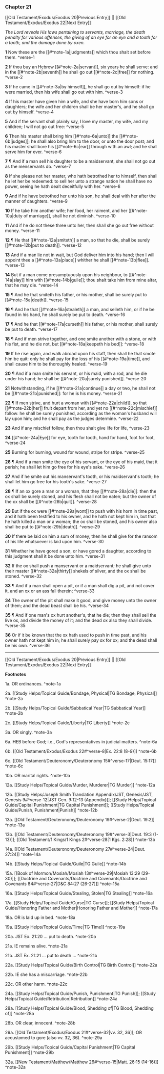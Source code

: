 ### Chapter 21

[[Old Testament/Exodus/Exodus 20|Previous Entry]]  ||  [[Old Testament/Exodus/Exodus 22|Next Entry]]

*The Lord reveals His laws pertaining to servants, marriage, the death penalty for various offenses, the giving of an eye for an eye and a tooth for a tooth, and the damage done by oxen.*

**1**  Now these are the [[#^note-1a|judgments]] which thou shalt set before them. ^verse-1

**2**  If thou buy an Hebrew [[#^note-2a|servant]], six years he shall serve: and in the [[#^note-2b|seventh]] he shall go out [[#^note-2c|free]] for nothing. ^verse-2

**3**  If he came in [[#^note-3a|by himself]], he shall go out by himself: if he were married, then his wife shall go out with him. ^verse-3

**4**  If his master have given him a wife, and she have born him sons or daughters; the wife and her children shall be her master's, and he shall go out by himself. ^verse-4

**5**  And if the servant shall plainly say, I love my master, my wife, and my children; I will not go out free: ^verse-5

**6**  Then his master shall bring him [[#^note-6a|unto]] the [[#^note-6b|judges]]; he shall also bring him to the door, or unto the door post; and his master shall bore his [[#^note-6c|ear]] through with an awl; and he shall serve him for ever. ^verse-6

**7**  ¶ And if a man sell his daughter to be a maidservant, she shall not go out as the menservants do. ^verse-7

**8**  If she please not her master, who hath betrothed her to himself, then shall he let her be redeemed: to sell her unto a strange nation he shall have no power, seeing he hath dealt deceitfully with her. ^verse-8

**9**  And if he have betrothed her unto his son, he shall deal with her after the manner of daughters. ^verse-9

**10**  If he take him another wife; her food, her raiment, and her [[#^note-10a|duty of marriage]], shall he not diminish. ^verse-10

**11**  And if he do not these three unto her, then shall she go out free without money. ^verse-11

**12**  ¶ He that [[#^note-12a|smiteth]] a man, so that he die, shall be surely [[#^note-12b|put to death]]. ^verse-12

**13**  And if a man lie not in wait, but God deliver him into his hand; then I will appoint thee a [[#^note-13a|place]] whither he shall [[#^note-13b|flee]]. ^verse-13

**14**  But if a man come presumptuously upon his neighbour, to [[#^note-14a|slay]] him with [[#^note-14b|guile]]; thou shalt take him from mine altar, that he may die. ^verse-14

**15**  ¶ And he that smiteth his father, or his mother, shall be surely put to [[#^note-15a|death]]. ^verse-15

**16**  ¶ And he that [[#^note-16a|stealeth]] a man, and selleth him, or if he be found in his hand, he shall surely be put to death. ^verse-16

**17**  ¶ And he that [[#^note-17a|curseth]] his father, or his mother, shall surely be put to death. ^verse-17

**18**  ¶ And if men strive together, and one smite another with a stone, or with his fist, and he die not, but [[#^note-18a|keepeth his bed]]: ^verse-18

**19**  If he rise again, and walk abroad upon his staff, then shall he that smote him be quit: only he shall pay for the loss of his [[#^note-19a|time]], and shall cause him to be thoroughly healed. ^verse-19

**20**  ¶ And if a man smite his servant, or his maid, with a rod, and he die under his hand; he shall be [[#^note-20a|surely punished]]. ^verse-20

**21**  Notwithstanding, if he [[#^note-21a|continue]] a day or two, he shall not be [[#^note-21b|punished]]: for he is his money. ^verse-21

**22**  ¶ If men strive, and hurt a woman with [[#^note-22a|child]], so that [[#^note-22b|her]] fruit depart from her, and yet no [[#^note-22c|mischief]] follow: he shall be surely punished, according as the woman's husband will lay upon him; and he shall pay as the judges determine. ^verse-22

**23**  And if any mischief follow, then thou shalt give life for life, ^verse-23

**24**  [[#^note-24a|Eye]] for eye, tooth for tooth, hand for hand, foot for foot, ^verse-24

**25**  Burning for burning, wound for wound, stripe for stripe. ^verse-25

**26**  ¶ And if a man smite the eye of his servant, or the eye of his maid, that it perish; he shall let him go free for his eye's sake. ^verse-26

**27**  And if he smite out his manservant's tooth, or his maidservant's tooth; he shall let him go free for his tooth's sake. ^verse-27

**28**  ¶ If an ox gore a man or a woman, that they [[#^note-28a|die]]: then the ox shall be surely stoned, and his flesh shall not be eaten; but the owner of the ox shall be [[#^note-28b|quit]]. ^verse-28

**29**  But if the ox were [[#^note-29a|wont]] to push with his horn in time past, and it hath been testified to his owner, and he hath not kept him in, but that he hath killed a man or a woman; the ox shall be stoned, and his owner also shall be put to [[#^note-29b|death]]. ^verse-29

**30**  If there be laid on him a sum of money, then he shall give for the ransom of his life whatsoever is laid upon him. ^verse-30

**31**  Whether he have gored a son, or have gored a daughter, according to this judgment shall it be done unto him. ^verse-31

**32**  If the ox shall push a manservant or a maidservant; he shall give unto their master [[#^note-32a|thirty]] shekels of silver, and the ox shall be stoned. ^verse-32

**33**  ¶ And if a man shall open a pit, or if a man shall dig a pit, and not cover it, and an ox or an ass fall therein; ^verse-33

**34**  The owner of the pit shall make it good, and give money unto the owner of them; and the dead beast shall be his. ^verse-34

**35**  ¶ And if one man's ox hurt another's, that he die; then they shall sell the live ox, and divide the money of it; and the dead ox also they shall divide. ^verse-35

**36**  Or if it be known that the ox hath used to push in time past, and his owner hath not kept him in; he shall surely pay ox for ox; and the dead shall be his own. ^verse-36


---
[[Old Testament/Exodus/Exodus 20|Previous Entry]]  ||  [[Old Testament/Exodus/Exodus 22|Next Entry]]


**Footnotes**


1a. OR ordinances. ^note-1a

2a. [[Study Helps/Topical Guide/Bondage, Physical|TG Bondage, Physical]] ^note-2a

2b. [[Study Helps/Topical Guide/Sabbatical Year|TG Sabbatical Year]] ^note-2b

2c. [[Study Helps/Topical Guide/Liberty|TG Liberty]] ^note-2c

3a. OR singly. ^note-3a

6a. HEB before God; i.e., God's representatives in judicial matters. ^note-6a

6b. [[Old Testament/Exodus/Exodus 22#^verse-8|Ex. 22:8 (8-9)]] ^note-6b

6c. [[Old Testament/Deuteronomy/Deuteronomy 15#^verse-17|Deut. 15:17]] ^note-6c

10a. OR marital rights. ^note-10a

12a. [[Study Helps/Topical Guide/Murder, Murderer|TG Murder]] ^note-12a

12b. [[Study Helps/Joseph Smith Translation Appendix/JST, Genesis/JST, Genesis 9#^verse-12|JST Gen. 9:12-13 (Appendix)]]; [[Study Helps/Topical Guide/Capital Punishment|TG Capital Punishment]]; [[Study Helps/Topical Guide/Punish, Punishment|Punish]] ^note-12b

13a. [[Old Testament/Deuteronomy/Deuteronomy 19#^verse-2|Deut. 19:2]] ^note-13a

13b. [[Old Testament/Deuteronomy/Deuteronomy 19#^verse-3|Deut. 19:3 (1-13)]]; [[Old Testament/1 Kings/1 Kings 2#^verse-28|1 Kgs. 2:28]] ^note-13b

14a. [[Old Testament/Deuteronomy/Deuteronomy 27#^verse-24|Deut. 27:24]] ^note-14a

14b. [[Study Helps/Topical Guide/Guile|TG Guile]] ^note-14b

15a. [[Book of Mormon/Mosiah/Mosiah 13#^verse-29|Mosiah 13:29 (29-30)]]; [[Doctrine and Covenants/Doctrine and Covenants/Doctrine and Covenants 84#^verse-27|D&C 84:27 (26-27)]] ^note-15a

16a. [[Study Helps/Topical Guide/Stealing, Stolen|TG Stealing]] ^note-16a

17a. [[Study Helps/Topical Guide/Curse|TG Curse]]; [[Study Helps/Topical Guide/Honoring Father and Mother|Honoring Father and Mother]] ^note-17a

18a. OR is laid up in bed. ^note-18a

19a. [[Study Helps/Topical Guide/Time|TG Time]] ^note-19a

20a. JST Ex. 21:20 ... put to death. ^note-20a

21a. IE remains alive. ^note-21a

21b. JST Ex. 21:21 ... put to death ... ^note-21b

22a. [[Study Helps/Topical Guide/Birth Control|TG Birth Control]] ^note-22a

22b. IE she has a miscarriage. ^note-22b

22c. OR other harm. ^note-22c

24a. [[Study Helps/Topical Guide/Punish, Punishment|TG Punish]]; [[Study Helps/Topical Guide/Retribution|Retribution]] ^note-24a

28a. [[Study Helps/Topical Guide/Blood, Shedding of|TG Blood, Shedding of]] ^note-28a

28b. OR clear, innocent. ^note-28b

29a. [[Old Testament/Exodus/Exodus 21#^verse-32|vv. 32, 36]]; OR accustomed to gore (also vv. 32, 36). ^note-29a

29b. [[Study Helps/Topical Guide/Capital Punishment|TG Capital Punishment]] ^note-29b

32a. [[New Testament/Matthew/Matthew 26#^verse-15|Matt. 26:15 (14-16)]] ^note-32a